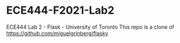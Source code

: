 # ECE444-F2021-Lab2
ECE444 Lab 2 - Flask - University of Toronto
This repo is a clone of https://github.com/miguelgrinberg/flasky
